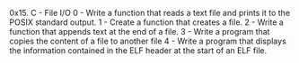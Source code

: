 0x15. C - File I/O
0 - Write a function that reads a text file and prints it to the POSIX standard output.
1 - Create a function that creates a file.
2 - Write a function that appends text at the end of a file.
3 - Write a program that copies the content of a file to another file
4 - Write a program that displays the information contained in the ELF header at the start of an ELF file.



